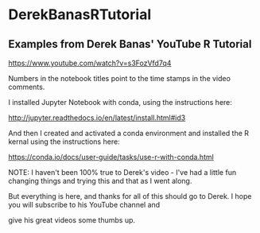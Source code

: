# DerekBanasRTutorial
## Examples from Derek Banas' YouTube R Tutorial
https://www.youtube.com/watch?v=s3FozVfd7q4

Numbers in the notebook titles point to the time stamps in the video comments.

I installed Jupyter Notebook with conda, using the instructions here:

http://jupyter.readthedocs.io/en/latest/install.html#id3

And then I created and activated a conda environment and installed the R kernal using the instructions here:

https://conda.io/docs/user-guide/tasks/use-r-with-conda.html

NOTE:  I haven't been 100% true to Derek's video - I've had a little fun changing things and trying this and that as I went along.  

But everything is here, and thanks for all of this should go to Derek.  I hope you will subscribe to his YouTube channel and

give his great videos some thumbs up.


